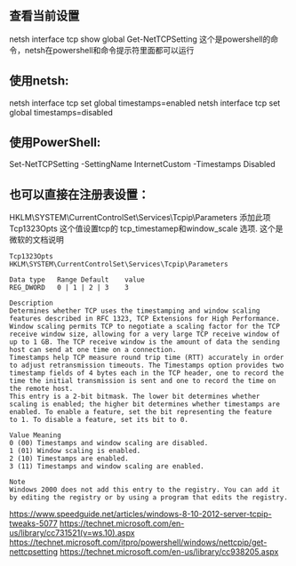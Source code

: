 查看当前设置
-----------
netsh interface tcp show global
Get-NetTCPSetting 这个是powershell的命令，netsh在powershell和命令提示符里面都可以运行

使用netsh:
----------
netsh interface tcp set global timestamps=enabled
netsh interface tcp set global timestamps=disabled

使用PowerShell:
---------------
Set-NetTCPSetting -SettingName InternetCustom -Timestamps Disabled

也可以直接在注册表设置：
-----------------------
HKLM\SYSTEM\CurrentControlSet\Services\Tcpip\Parameters
添加此项  Tcp1323Opts
这个值设置tcp的 tcp_timestamep和window_scale 选项.
这个是微软的文档说明

```text
Tcp1323Opts
HKLM\SYSTEM\CurrentControlSet\Services\Tcpip\Parameters

Data type   Range Default    value
REG_DWORD   0 | 1 | 2 | 3    3

Description
Determines whether TCP uses the timestamping and window scaling features described in RFC 1323, TCP Extensions for High Performance.
Window scaling permits TCP to negotiate a scaling factor for the TCP receive window size, allowing for a very large TCP receive window of up to 1 GB. The TCP receive window is the amount of data the sending host can send at one time on a connection.
Timestamps help TCP measure round trip time (RTT) accurately in order to adjust retransmission timeouts. The Timestamps option provides two timestamp fields of 4 bytes each in the TCP header, one to record the time the initial transmission is sent and one to record the time on the remote host.
This entry is a 2-bit bitmask. The lower bit determines whether scaling is enabled; the higher bit determines whether timestamps are enabled. To enable a feature, set the bit representing the feature to 1. To disable a feature, set its bit to 0.

Value Meaning
0 (00) Timestamps and window scaling are disabled.
1 (01) Window scaling is enabled.
2 (10) Timestamps are enabled.
3 (11) Timestamps and window scaling are enabled.

Note
Windows 2000 does not add this entry to the registry. You can add it by editing the registry or by using a program that edits the registry.
```

https://www.speedguide.net/articles/windows-8-10-2012-server-tcpip-tweaks-5077
https://technet.microsoft.com/en-us/library/cc731521(v=ws.10).aspx
https://technet.microsoft.com/itpro/powershell/windows/nettcpip/get-nettcpsetting
https://technet.microsoft.com/en-us/library/cc938205.aspx

